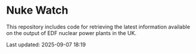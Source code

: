 # Nuke Watch

This repository includes code for retrieving the latest information available on the output of EDF nuclear power plants in the UK.

Last updated: 2025-09-07 18:19